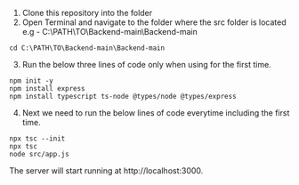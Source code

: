 1. Clone this repository into the folder
2. Open Terminal and navigate to the folder where the src folder is located e.g - C:\PATH\TO\Backend-main\Backend-main
```
cd C:\PATH\TO\Backend-main\Backend-main
```
3. Run the below three lines of code only when using for the first time.
```
npm init -y
npm install express
npm install typescript ts-node @types/node @types/express
```
4. Next we need to run the below lines of code everytime including the first time.
```
npx tsc --init
npx tsc
node src/app.js
```

The server will start running at http://localhost:3000.
